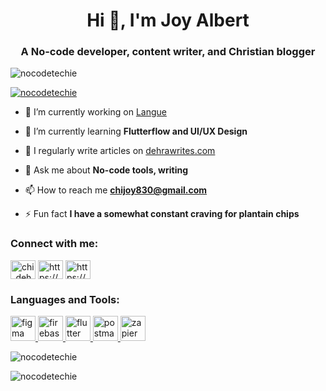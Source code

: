 <h1 align="center">Hi 👋, I'm Joy Albert</h1>
<h3 align="center">A No-code developer, content writer, and Christian blogger</h3>

<p align="left"> <img src="https://komarev.com/ghpvc/?username=nocodetechie&label=Profile%20views&color=0e75b6&style=flat" alt="nocodetechie" /> </p>

<p align="left"> <a href="https://github.com/ryo-ma/github-profile-trophy"><img src="https://github-profile-trophy.vercel.app/?username=nocodetechie" alt="nocodetechie" /></a> </p>

- 🔭 I’m currently working on [Langue](https://language-app-4hymmw.flutterflow.app)

- 🌱 I’m currently learning **Flutterflow and UI/UX Design**

- 📝 I regularly write articles on [dehrawrites.com](dehrawrites.com)

- 💬 Ask me about **No-code tools, writing**

- 📫 How to reach me **chijoy830@gmail.com**

- ⚡ Fun fact **I have a somewhat constant craving for plantain chips**

<h3 align="left">Connect with me:</h3>
<p align="left">
<a href="https://twitter.com/chi_dehra" target="blank"><img align="center" src="https://raw.githubusercontent.com/rahuldkjain/github-profile-readme-generator/master/src/images/icons/Social/twitter.svg" alt="chi_dehra" height="30" width="40" /></a>
<a href="https://linkedin.com/in/https://www.linkedin.com/in/joy-albert/" target="blank"><img align="center" src="https://raw.githubusercontent.com/rahuldkjain/github-profile-readme-generator/master/src/images/icons/Social/linked-in-alt.svg" alt="https://www.linkedin.com/in/joy-albert/" height="30" width="40" /></a>
<a href="https://hashnode.com/https://hashnode.com/@dehra" target="blank"><img align="center" src="https://raw.githubusercontent.com/rahuldkjain/github-profile-readme-generator/master/src/images/icons/Social/hashnode.svg" alt="https://hashnode.com/@dehra" height="30" width="40" /></a>
</p>

<h3 align="left">Languages and Tools:</h3>
<p align="left"> <a href="https://www.figma.com/" target="_blank" rel="noreferrer"> <img src="https://www.vectorlogo.zone/logos/figma/figma-icon.svg" alt="figma" width="40" height="40"/> </a> <a href="https://firebase.google.com/" target="_blank" rel="noreferrer"> <img src="https://www.vectorlogo.zone/logos/firebase/firebase-icon.svg" alt="firebase" width="40" height="40"/> </a> <a href="https://flutter.dev" target="_blank" rel="noreferrer"> <img src="https://www.vectorlogo.zone/logos/flutterio/flutterio-icon.svg" alt="flutter" width="40" height="40"/> </a> <a href="https://postman.com" target="_blank" rel="noreferrer"> <img src="https://www.vectorlogo.zone/logos/getpostman/getpostman-icon.svg" alt="postman" width="40" height="40"/> </a> <a href="https://zapier.com" target="_blank" rel="noreferrer"> <img src="https://www.vectorlogo.zone/logos/zapier/zapier-icon.svg" alt="zapier" width="40" height="40"/> </a> </p>

<p><img align="center" src="https://github-readme-stats.vercel.app/api/top-langs?username=nocodetechie&show_icons=true&locale=en&layout=compact" alt="nocodetechie" /></p>

<p><img align="center" src="https://github-readme-streak-stats.herokuapp.com/?user=nocodetechie&" alt="nocodetechie" /></p>
